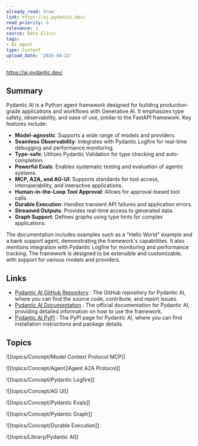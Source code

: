 ```yaml
---
already_read: true
link: https://ai.pydantic.dev/
read_priority: 0
relevance: 3
source: Data Elixir
tags:
- AI_agent
type: Content
upload_date: '2025-04-22'
---
```


https://ai.pydantic.dev/
## Summary

Pydantic AI is a Python agent framework designed for building production-grade applications and workflows with Generative AI. It emphasizes type safety, observability, and ease of use, similar to the FastAPI framework. Key features include:

- **Model-agnostic**: Supports a wide range of models and providers.
- **Seamless Observability**: Integrates with Pydantic Logfire for real-time debugging and performance monitoring.
- **Type-safe**: Utilizes Pydantic Validation for type checking and auto-completion.
- **Powerful Evals**: Enables systematic testing and evaluation of agentic systems.
- **MCP, A2A, and AG-UI**: Supports standards for tool access, interoperability, and interactive applications.
- **Human-in-the-Loop Tool Approval**: Allows for approval-based tool calls.
- **Durable Execution**: Handles transient API failures and application errors.
- **Streamed Outputs**: Provides real-time access to generated data.
- **Graph Support**: Defines graphs using type hints for complex applications.

The documentation includes examples such as a "Hello World" example and a bank support agent, demonstrating the framework's capabilities. It also mentions integration with Pydantic Logfire for monitoring and performance tracking. The framework is designed to be extensible and customizable, with support for various models and providers.
## Links

- [Pydantic AI GitHub Repository](https://github.com/pydantic/pydantic-ai) : The GitHub repository for Pydantic AI, where you can find the source code, contribute, and report issues.
- [Pydantic AI Documentation](https://docs.pydantic.dev/latest/) : The official documentation for Pydantic AI, providing detailed information on how to use the framework.
- [Pydantic AI PyPI](https://pypi.python.org/pypi/pydantic-ai) : The PyPI page for Pydantic AI, where you can find installation instructions and package details.

## Topics

![[topics/Concept/Model Context Protocol MCP]]

![[topics/Concept/Agent2Agent A2A Protocol]]

![[topics/Concept/Pydantic Logfire]]

![[topics/Concept/AG UI]]

![[topics/Concept/Pydantic Evals]]

![[topics/Concept/Pydantic Graph]]

![[topics/Concept/Durable Execution]]

![[topics/Library/Pydantic AI]]